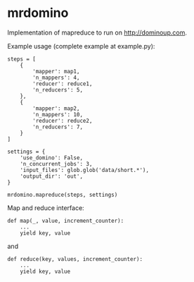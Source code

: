 mrdomino
========

Implementation of mapreduce to run on http://dominoup.com.

Example usage (complete example at example.py):

    steps = [
        {
            'mapper': map1,
            'n_mappers': 4,
            'reducer': reduce1,
            'n_reducers': 5,
        },
        {
            'mapper': map2,
            'n_mappers': 10,
            'reducer': reduce2,
            'n_reducers': 7,
        }
    ]

    settings = {
        'use_domino': False,
        'n_concurrent_jobs': 3,
        'input_files': glob.glob('data/short.*'),
        'output_dir': 'out',
    }

    mrdomino.mapreduce(steps, settings)


Map and reduce interface:

    def map(_, value, increment_counter):
        ...
        yield key, value
    
and

    def reduce(key, values, increment_counter):
        ...
        yield key, value
